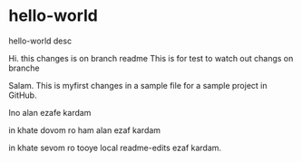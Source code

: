 # hello-world
hello-world desc

Hi. this changes is on branch readme
This is for test to watch out changs on branche

Salam. This is myfirst changes in a sample file for a sample project in 
GitHub.

Ino alan ezafe kardam

in khate dovom ro ham alan ezaf kardam

in khate sevom ro tooye local readme-edits ezaf kardam.
